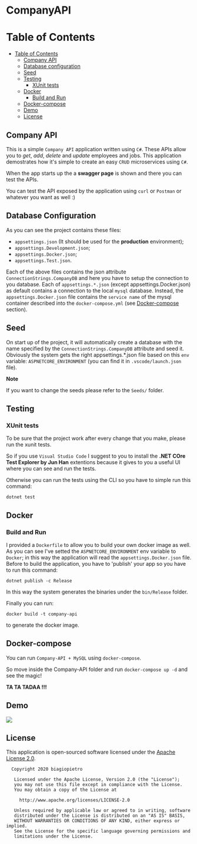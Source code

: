 # CompanyAPI


Table of Contents
=================
* [Table of Contents](#table-of-contents)
  * [Company API](#company-api)
  * [Database configuration](#database-configuration)
  * [Seed](#seed)
  * [Testing](#testing)
     * [XUnit tests](#Xunit-tests)
  * [Docker](#docker)
     * [Build and Run](#build-and-run)
  * [Docker-compose](#docker-compose)
  * [Demo](#demo)
  * [License](#license)

## Company API

This is a simple ```Company API``` application written using ```C#```. These APIs allow you to *get*, *add*, *delete* and *update* employees and jobs. This application demostrates how it's simple to create an easy ```CRUD``` microservices using ```C#```. 

When the app starts up the a **swagger page** is shown and there you can test the APIs.

You can test the API exposed by the application using ```curl``` or ```Postman``` or whatever you want as well :)



## Database Configuration
As you can see the project contains these files:
 
-   ```appsettings.json``` (It should be used for the **production** environment);
-   ```appsettings.Development.json```;
-   ```appsettings.Docker.json```;
-   ```appsettings.Test.json```.

Each of the above files contains the json attribute ```ConnectionStrings.CompanyDB``` and here you have to setup the connection to you database. Each of ```appsettings.*.json``` (except appsettings.Docker.json) as default contains a connection to the local ```mysql``` database. Instead, the ```appsettings.Docker.json``` file contains the ```service name``` of the mysql container described into the ```docker-compose.yml``` (see [Docker-compose](#docker-compose) section).


## Seed
On start up of the project, it will automatically create a database with the name specified by the ```ConnectionStrings.CompanyDB``` attribute and seed it. Obviously the system gets the right appsettings.*.json file based on this ```env``` variable: ```ASPNETCORE_ENVIRONMENT``` (you can find it in ```.vscode/launch.json``` file).

**Note**

If you want to change the seeds please refer to the ```Seeds/``` folder.


## Testing

### XUnit tests

To be sure that the project work after every change that you make, please run the xunit tests. 

So if you use ```Visual Studio Code``` I suggest to you to install the **.NET COre Test Explorer by Jun Han** extentions because it gives to you a useful UI where you can see and run the tests.

Otherwise you can run the tests using the CLI so you have to simple run this command:

``` 
dotnet test
```
## Docker

### Build and Run
I provided a ```Dockerfile``` to allow you to build your own docker image as well. As you can see I've setted the ```ASPNETCORE_ENVIRONMENT``` env variable to ```Docker```; in this way the application will read the ```appsettings.Docker.json``` file. 
Before to build the application, you have to 'publish' your app so you have to run this command:

```
dotnet publish -c Release
```

In this way the system generates the binaries under the ```bin/Release``` folder.

Finally you can run:
```
docker build -t company-api
```
to generate the docker image.

## Docker-compose
You can run ```Company-API + MySQL``` using ```docker-compose```.

So move inside the Company-API folder and run ```docker-compose up -d``` and see the magic!

**TA TA TADAA !!!**

## Demo

![](https://imgur.com/fcN4PMq.gif)


## License
This application is open-sourced software licensed under the [Apache License 2.0](https://opensource.org/licenses/Apache-2.0).

```
  Copyright 2020 biagiopietro

   Licensed under the Apache License, Version 2.0 (the "License");
   you may not use this file except in compliance with the License.
   You may obtain a copy of the License at

     http://www.apache.org/licenses/LICENSE-2.0

   Unless required by applicable law or agreed to in writing, software
   distributed under the License is distributed on an "AS IS" BASIS,
   WITHOUT WARRANTIES OR CONDITIONS OF ANY KIND, either express or implied.
   See the License for the specific language governing permissions and
   limitations under the License.
```